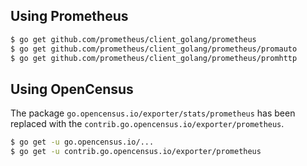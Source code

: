 ## Using Prometheus

```bash
$ go get github.com/prometheus/client_golang/prometheus
$ go get github.com/prometheus/client_golang/prometheus/promauto
$ go get github.com/prometheus/client_golang/prometheus/promhttp
```

## Using OpenCensus

The package `go.opencensus.io/exporter/stats/prometheus` has been replaced with the `contrib.go.opencensus.io/exporter/prometheus`.
```bash
$ go get -u go.opencensus.io/...
$ go get -u contrib.go.opencensus.io/exporter/prometheus
```
